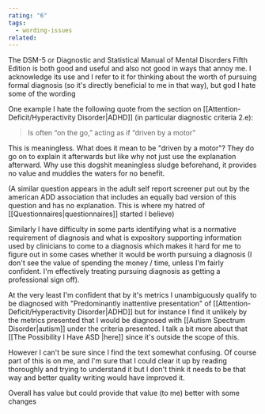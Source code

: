 ```yaml
---
rating: "6"
tags:
  - wording-issues
related:
---
```

The DSM-5 or Diagnostic and Statistical Manual of Mental Disorders Fifth Edition is both good and useful and also not good in ways that annoy me. I acknowledge its use and I refer to it for thinking about the worth of pursuing formal diagnosis (so it's directly beneficial to me in that way), but god I hate some of the wording

One example I hate the following quote from the section on [[Attention-Deficit/Hyperactivity Disorder|ADHD]] (in particular diagnostic criteria 2.e):

> Is often “on the go,” acting as if “driven by a motor”

This is meaningless. What does it mean to be "driven by a motor"?  They do go on to explain it afterwards but like why not just use the explanation afterward. Why use this dogshit meaningless sludge beforehand, it provides no value and muddies the waters for no benefit. 

(A similar question appears in the adult self report screener put out by the american ADD association that includes an equally bad version of this question and has no explanation. This is where my hatred of [[Questionnaires|questionnaires]] started I believe)

Similarly I have difficulty in some parts identifying what is a normative requirement of diagnosis and what is expository supporting information used by clinicians to come to a diagnosis which makes it hard for me to figure out in some cases whether it would be worth pursuing a diagnosis (I don't see the value of spending the money / time, unless I'm fairly confident. I'm effectively treating pursuing diagnosis as getting a professional sign off).

At the very least I'm confident that by it's metrics I unambiguously qualify to be diagnosed with "Predominantly inattentive presentation" of [[Attention-Deficit/Hyperactivity Disorder|ADHD]] but for instance I find it unlikely by the metrics presented that I would be diagnosed with [[Autism Spectrum Disorder|autism]] under the criteria presented. I talk a bit more about that [[The Possibility I Have ASD |here]] since it's outside the scope of this.

However I can't be sure since I find the text somewhat confusing. Of course part of this is on me, and I'm sure that I could clear it up by reading thoroughly and trying to understand it but I don't think it needs to be that way and better quality writing would have improved it.

Overall has value but could provide that value (to me) better with some changes